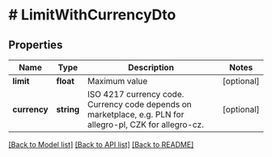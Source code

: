 # # LimitWithCurrencyDto

## Properties

Name | Type | Description | Notes
------------ | ------------- | ------------- | -------------
**limit** | **float** | Maximum value | [optional]
**currency** | **string** | ISO 4217 currency code. Currency code depends on marketplace, e.g. PLN for allegro-pl, CZK for allegro-cz. | [optional]

[[Back to Model list]](../../README.md#models) [[Back to API list]](../../README.md#endpoints) [[Back to README]](../../README.md)
